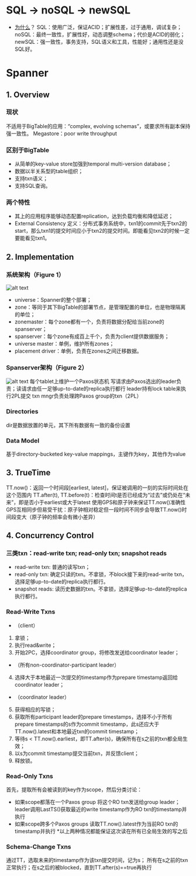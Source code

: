 # SQL -> noSQL -> newSQL 
- [为什么](http://dataconomy.com/sql-vs-nosql-vs-newsql-finding-the-right-solution/)？
    SQL：使用广泛，保证ACID；扩展性差，过于通用，调试复杂；
    noSQL：最终一致性，扩展性好，动态调整schema；代价是ACID的弱化；
    newSQL：强一致性，事务支持，SQL语义和工具，性能好；通用性还是没SQL好。

# Spanner
## **1. Overview**
### 现状
不适用于BigTable的应用：“complex, evolving schemas”，或要求所有副本保持强一致性。
Megastore：poor write throughput
### 区别于BigTable
- 从简单的key-value store加强到temporal multi-version database；
- 数据以半关系型的table组织；
- 支持txn语义；
- 支持SQL查询。
### 两个特性
- 其上的应用程序能够动态配置replication，达到负载均衡和降低延迟；
- External Consistency
    定义：分布式事务系统中，txn1的commit先于txn2的start，那么txn1的提交时间应小于txn2的提交时间。即能看见txn2的时候一定要能看见txn1。

## **2. Implementation**
### 系统架构（Figure 1）
![alt text](/img/10-1.png "server organization")
- universe：Spanner的整个部署；
- zone：等同于其下BigTable的部署节点，是管理配置的单位，也是物理隔离的单位；
- zonemaster：每个zone都有一个，负责将数据分配给当前zone的spanserver；
- spanserver：每个zone有成百上千个，负责为client提供数据服务；
- universe master：单例，维护所有zones；
- placement driver：单例，负责在zones之间迁移数据。
### Spanserver架构（Figure 2）
![alt text](/img/10-2.png "spanserver software stack")
    每个tablet上维护一个Paxos状态机
    写请求由Paxos选出的leader负责；读请求由任一足够up-to-date的replica执行都行
    leader持有lock table来执行2PL提交
    txn mngr负责处理跨Paxos group的txn（2PL）
### Directories
dir是数据放置的单元，其下所有数据有一致的备份设置
### Data Model
基于directory-bucketed key-value mappings，主键作为key，其他作为value

## **3. TrueTime**
TT.now()：返回一个时间段[earliest, latest]，保证被调用的一刻的实际时间处在这个范围内
TT.after(t), TT.before(t)：检查时间t是否已经成为“过去”或仍处在“未来”，即是否小于earliest或大于latest
使用GPS和原子钟来保证TT.now()准确性
    GPS互相同步但易受干扰：原子钟相对稳定但一段时间不同步会导致TT.now()时间段变大（原子钟的频率会有微小差异）

## **4. Concurrency Control**
### 三类txn：read-write txn; read-only txn; snapshot reads
- read-write txn: 普通的读写txn；
- read-only txn: 确定只读的txn。不拿锁，不block接下来的read-write txn，选择足够up-to-date的replica执行都行。
- snapshot reads: 读历史数据的txn。不拿锁，选择足够up-to-date的replica执行都行。
### ﻿Read-Write Txns
- （client）
1. 拿锁；
2. 执行read&write；
3. 开始2PC，选择coordinator group，将修改发送给coordinator leader；
- （所有non-coordinator-participant leader）
4. 选择大于本地最近一次提交的timestamp作为prepare timestamp返回给coordinator leader；
- （coordinator leader）
5. 获得相应的写锁；
6. 获取所有participant leader的prepare timestamps，选择不小于所有prepare timestamps的s作为commit timestamp，此s还应大于TT.now().latest和本地最近txn的commit timestamp；
7. 等待s < TT.now().earliest，即TT.after(s)，确保所有在s之前的txn都全局生效；
8. 以s为commit timestamp提交当前txn，并反馈client；
9. 释放锁。
### Read-Only Txns
首先，提取所有会被读到的key作为scope，然后分类讨论：
- 如果scope都落在一个Paxos group
    将这个RO txn发送给group leader；leader调用LastTS()获取最近的write timestamp作为RO txn的timestamp并执行
- 如果scope跨多个Paxos groups
    读取TT.now().latest作为当前RO txn的timestamp并执行
*以上两种情况都能保证这次读在所有已全局生效的写之后
### Schema-Change Txns
通过TT，选取未来的timestamp作为该txn提交时间，记为s；
所有在s之前的txn正常执行；在s之后的被blocked，直到TT.after(s)==true再执行
